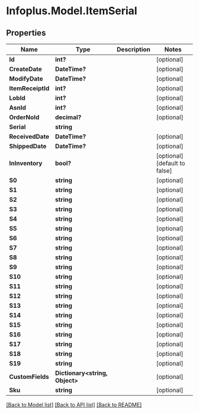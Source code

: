 # Infoplus.Model.ItemSerial
## Properties

Name | Type | Description | Notes
------------ | ------------- | ------------- | -------------
**Id** | **int?** |  | [optional] 
**CreateDate** | **DateTime?** |  | [optional] 
**ModifyDate** | **DateTime?** |  | [optional] 
**ItemReceiptId** | **int?** |  | [optional] 
**LobId** | **int?** |  | [optional] 
**AsnId** | **int?** |  | [optional] 
**OrderNoId** | **decimal?** |  | [optional] 
**Serial** | **string** |  | 
**ReceivedDate** | **DateTime?** |  | [optional] 
**ShippedDate** | **DateTime?** |  | [optional] 
**InInventory** | **bool?** |  | [optional] [default to false]
**S0** | **string** |  | [optional] 
**S1** | **string** |  | [optional] 
**S2** | **string** |  | [optional] 
**S3** | **string** |  | [optional] 
**S4** | **string** |  | [optional] 
**S5** | **string** |  | [optional] 
**S6** | **string** |  | [optional] 
**S7** | **string** |  | [optional] 
**S8** | **string** |  | [optional] 
**S9** | **string** |  | [optional] 
**S10** | **string** |  | [optional] 
**S11** | **string** |  | [optional] 
**S12** | **string** |  | [optional] 
**S13** | **string** |  | [optional] 
**S14** | **string** |  | [optional] 
**S15** | **string** |  | [optional] 
**S16** | **string** |  | [optional] 
**S17** | **string** |  | [optional] 
**S18** | **string** |  | [optional] 
**S19** | **string** |  | [optional] 
**CustomFields** | **Dictionary&lt;string, Object&gt;** |  | [optional] 
**Sku** | **string** |  | [optional] 

[[Back to Model list]](../README.md#documentation-for-models) [[Back to API list]](../README.md#documentation-for-api-endpoints) [[Back to README]](../README.md)

